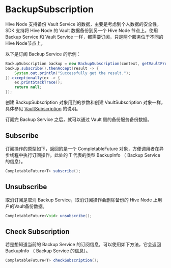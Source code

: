 # BackupSubscription

Hive Node 支持备份 Vault Service 的数据，主要是考虑到个人数据的安全性，SDK 支持将 Hive Node 的 Vault 数据备份到另一个 Hive Node 节点上。使用 Backup Service 和 Vault Service 一样，都需要订阅，只是两个服务位于不同的 Hive Node节点上。

以下是订阅 Backup Service 的示例：

```java
BackupSubscription backup = new BackupSubscription(context, getVaultProvider());
backup.subscribe().thenAccept(result -> {
    System.out.println("Successfully get the result.");
}).exceptionally(ex -> {
    ex.printStackTrace();
    return null;
});
```

创建 BackupSubscription 对象用到的参数和创建 VaultSubscription 对象一样，具体参见 [VaultSubscription](subscribe-to-vault-service.md) 的说明。

订阅完 Backup Service 之后，就可以通过 Vault 侧的备份服务备份数据。

## Subscribe

订阅操作的原型如下，返回的是一个 CompletableFuture 对象，方便调用者在异步线程中执行订阅操作。此处的 T 代表的类型 BackupInfo （ Backup Service 的信息）。

```java
CompletableFuture<T> subscribe();
```

## Unsubscribe

取消订阅是取消 Backup Service，取消订阅操作会删除备份的 Hive Node 上用户的Vault备份数据。

```java
CompletableFuture<Void> unsubscribe();
```

## Check Subscription

若是想知道当前的 Backup Service 的订阅信息，可以使用如下方法，它会返回 BackupInfo （ Backup Service 的信息）。

```java
CompletableFuture<T> checkSubscription();
```
